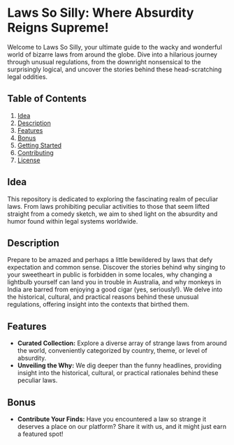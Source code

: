 # Laws So Silly: Where Absurdity Reigns Supreme!

Welcome to Laws So Silly, your ultimate guide to the wacky and wonderful world of bizarre laws from around the globe. Dive into a hilarious journey through unusual regulations, from the downright nonsensical to the surprisingly logical, and uncover the stories behind these head-scratching legal oddities.

## Table of Contents

1. [Idea](#idea)
2. [Description](#description)
3. [Features](#features)
4. [Bonus](#bonus)
5. [Getting Started](#getting-started)
6. [Contributing](#contributing)
7. [License](#license)

## Idea

This repository is dedicated to exploring the fascinating realm of peculiar laws. From laws prohibiting peculiar activities to those that seem lifted straight from a comedy sketch, we aim to shed light on the absurdity and humor found within legal systems worldwide.

## Description

Prepare to be amazed and perhaps a little bewildered by laws that defy expectation and common sense. Discover the stories behind why singing to your sweetheart in public is forbidden in some locales, why changing a lightbulb yourself can land you in trouble in Australia, and why monkeys in India are barred from enjoying a good cigar (yes, seriously!). We delve into the historical, cultural, and practical reasons behind these unusual regulations, offering insight into the contexts that birthed them.

## Features

- **Curated Collection:** Explore a diverse array of strange laws from around the world, conveniently categorized by country, theme, or level of absurdity.
- **Unveiling the Why:** We dig deeper than the funny headlines, providing insight into the historical, cultural, or practical rationales behind these peculiar laws.

## Bonus

- **Contribute Your Finds:** Have you encountered a law so strange it deserves a place on our platform? Share it with us, and it might just earn a featured spot!